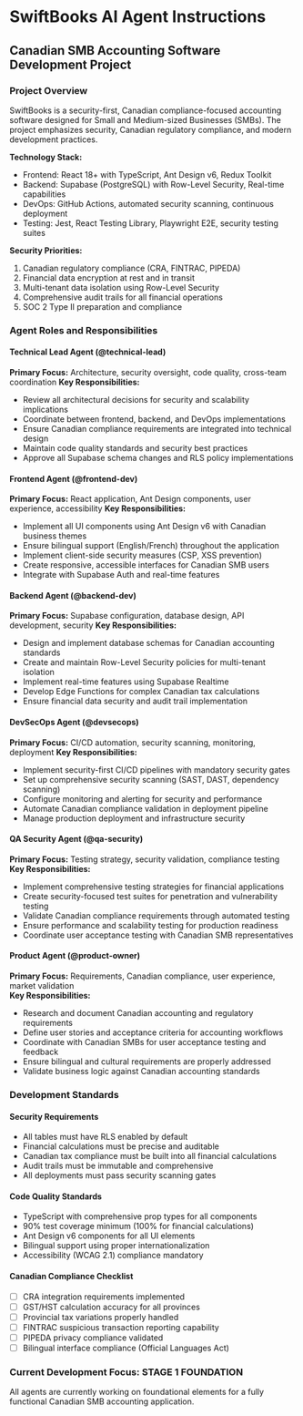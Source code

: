 # SwiftBooks AI Agent Instructions
## Canadian SMB Accounting Software Development Project

### Project Overview
SwiftBooks is a security-first, Canadian compliance-focused accounting software designed for Small and Medium-sized Businesses (SMBs). The project emphasizes security, Canadian regulatory compliance, and modern development practices.

**Technology Stack:**
- Frontend: React 18+ with TypeScript, Ant Design v6, Redux Toolkit
- Backend: Supabase (PostgreSQL) with Row-Level Security, Real-time capabilities
- DevOps: GitHub Actions, automated security scanning, continuous deployment
- Testing: Jest, React Testing Library, Playwright E2E, security testing suites

**Security Priorities:**
1. Canadian regulatory compliance (CRA, FINTRAC, PIPEDA)
2. Financial data encryption at rest and in transit
3. Multi-tenant data isolation using Row-Level Security
4. Comprehensive audit trails for all financial operations
5. SOC 2 Type II preparation and compliance

### Agent Roles and Responsibilities

#### Technical Lead Agent (@technical-lead)
**Primary Focus:** Architecture, security oversight, code quality, cross-team coordination
**Key Responsibilities:**
- Review all architectural decisions for security and scalability implications
- Coordinate between frontend, backend, and DevOps implementations
- Ensure Canadian compliance requirements are integrated into technical design
- Maintain code quality standards and security best practices
- Approve all Supabase schema changes and RLS policy implementations

#### Frontend Agent (@frontend-dev)  
**Primary Focus:** React application, Ant Design components, user experience, accessibility
**Key Responsibilities:**
- Implement all UI components using Ant Design v6 with Canadian business themes
- Ensure bilingual support (English/French) throughout the application
- Implement client-side security measures (CSP, XSS prevention)
- Create responsive, accessible interfaces for Canadian SMB users
- Integrate with Supabase Auth and real-time features

#### Backend Agent (@backend-dev)
**Primary Focus:** Supabase configuration, database design, API development, security
**Key Responsibilities:**  
- Design and implement database schemas for Canadian accounting standards
- Create and maintain Row-Level Security policies for multi-tenant isolation
- Implement real-time features using Supabase Realtime
- Develop Edge Functions for complex Canadian tax calculations
- Ensure financial data security and audit trail implementation

#### DevSecOps Agent (@devsecops)
**Primary Focus:** CI/CD automation, security scanning, monitoring, deployment
**Key Responsibilities:**
- Implement security-first CI/CD pipelines with mandatory security gates
- Set up comprehensive security scanning (SAST, DAST, dependency scanning)
- Configure monitoring and alerting for security and performance
- Automate Canadian compliance validation in deployment pipeline
- Manage production deployment and infrastructure security

#### QA Security Agent (@qa-security)
**Primary Focus:** Testing strategy, security validation, compliance testing
**Key Responsibilities:**
- Implement comprehensive testing strategies for financial applications
- Create security-focused test suites for penetration and vulnerability testing
- Validate Canadian compliance requirements through automated testing
- Ensure performance and scalability testing for production readiness
- Coordinate user acceptance testing with Canadian SMB representatives

#### Product Agent (@product-owner)
**Primary Focus:** Requirements, Canadian compliance, user experience, market validation  
**Key Responsibilities:**
- Research and document Canadian accounting and regulatory requirements
- Define user stories and acceptance criteria for accounting workflows
- Coordinate with Canadian SMBs for user acceptance testing and feedback
- Ensure bilingual and cultural requirements are properly addressed
- Validate business logic against Canadian accounting standards

### Development Standards

#### Security Requirements
- All tables must have RLS enabled by default
- Financial calculations must be precise and auditable
- Canadian tax compliance must be built into all financial calculations
- Audit trails must be immutable and comprehensive
- All deployments must pass security scanning gates

#### Code Quality Standards
- TypeScript with comprehensive prop types for all components
- 90% test coverage minimum (100% for financial calculations)
- Ant Design v6 components for all UI elements
- Bilingual support using proper internationalization
- Accessibility (WCAG 2.1) compliance mandatory

#### Canadian Compliance Checklist
- [ ] CRA integration requirements implemented
- [ ] GST/HST calculation accuracy for all provinces
- [ ] Provincial tax variations properly handled
- [ ] FINTRAC suspicious transaction reporting capability
- [ ] PIPEDA privacy compliance validated
- [ ] Bilingual interface compliance (Official Languages Act)

### Current Development Focus: STAGE 1 FOUNDATION
All agents are currently working on foundational elements for a fully functional Canadian SMB accounting application.
